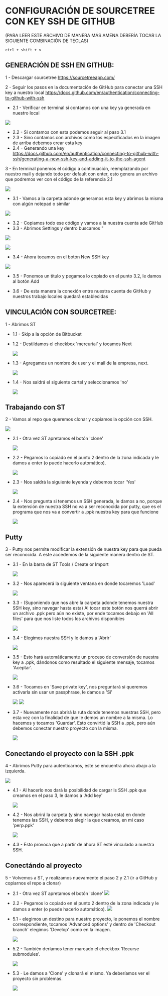 # CONFIGURACIÓN DE SOURCETREE CON KEY SSH DE GITHUB

(PARA LEER ESTE ARCHIVO DE MANERA MÁS AMENA DEBERÍA TOCAR LA SIGUIENTE COMBINACIÓN DE TECLAS)

```shell
ctrl + shift + v
```

## GENERACIÓN DE SSH EN GITHUB:

1 - Descargar sourcetree https://sourcetreeapp.com/

2 - Seguir los pasos en la documentación de GitHub para conectar una SSH key a nuestro local https://docs.github.com/en/authentication/connecting-to-github-with-ssh

- 2.1 - Verificar en terminal si contamos con una key ya generada en nuestro local

![](./img/1.png)

- 2.2 - Si contamos con esta podemos seguir al paso 3.1
- 2.3 - Sino contamos con archivos como los específicados en la imagen de arriba debemos crear esta key
- 2.4 - Generando una key https://docs.github.com/en/authentication/connecting-to-github-with-ssh/generating-a-new-ssh-key-and-adding-it-to-the-ssh-agent

3 - En terminal ponemos el código a continuación, reemplazando por nuestro mail y dejando todo por default con enter, esto genera un archivo que podremos ver con el código de la referencia 2.1

![](./img/2.png)

- 3.1 - Vamos a la carpeta adonde generamos esta key y abrimos la misma con algún notepad o similar

![](./img/3.png)

- 3.2 - Copiamos todo ese código y vamos a la nuestra cuenta ade GitHub
- 3.3 - Abrimos Settings y dentro buscamos "

![](./img/4.png)

![](./img/5.png)

- 3.4 - Ahora tocamos en el botón New SSH key

![](./img/6.png)

- 3.5 - Ponemos un título y pegamos lo copiado en el punto 3.2, le damos al botón Add

- 3.6 - De esta manera la conexión entre nuestra cuenta de GitHub y nuestros trabajo locales quedará establecidas

## VINCULACIÓN CON SOURCETREE:

1 - Abrimos ST

- 1.1 - Skip a la opción de Bitbucket

- 1.2 - Destildamos el checkbox 'mercurial' y tocamos Next

  ![](./img/7.png)

- 1.3 - Agregamos un nombre de user y el mail de la empresa, next.

  ![](./img/8.png)

* 1.4 - Nos saldrá el siguiente cartel y seleccionamos 'no'

  ![](./img/9.png)

## Trabajando con ST

2 - Vamos al repo que queremos clonar y copiamos la opción con SSH.

![](./img/10.png)

- 2.1 - Otra vez ST apretamos el botón 'clone'

  ![](./img/11.png)

- 2.2 - Pegamos lo copiado en el punto 2 dentro de la zona indicada y le damos a enter (o puede hacerlo automático).

  ![](./img/12.png)

- 2.3 - Nos saldrá la siguiente leyenda y debemos tocar 'Yes'

  ![](./img/13.png)

- 2.4 - Nos pregunta si tenemos un SSH generada, le damos a no, porque la extensión de nuestra SSH no va a ser reconocida por putty, que es el programa que nos va a convertir a .ppk nuestra key para que funcione

  ![](./img/14.png)

## Putty

3 - Putty nos permite modificar la extensión de nuestra key para que pueda ser reconocida. A este accedemos de la siguiente manera dentro de ST.

- 3.1 - En la barra de ST Tools / Create or Import

  ![](./img/16.png)

- 3.2 - Nos aparecerá la siguiente ventana en donde tocaremos 'Load'

  ![](./img/17.png)

- 3.3 - (Suponiendo que nos abre la carpeta adonde tenemos nuestra SSH key, sino navegar hasta esta) Al tocar este botón nos querrá abrir un archivo .ppk pero aún no existe, por ende tocamos debajo en 'All files' para que nos liste todos los archivos disponibles

  ![](./img/21.png)

- 3.4 - Elegimos nuestra SSH y le damos a 'Abrir'

  ![](./img/22.png)

- 3.5 - Esto hará automáticamente un proceso de conversión de nuestra key a .ppk, dándonos como resultado el siguiente mensaje, tocamos 'Aceptar'.

  ![](./img/23.png)

- 3.6 - Tocamos en 'Save private key', nos preguntará si queremos activarla sin usar un passphrase, le damos a 'Sí'

  ![](./img/24.png)
  ![](./img/25.png)

- 3.7 - Nuevamente nos abrirá la ruta donde tenemos nuestras SSH, pero esta vez con la finalidad de que le demos un nombre a la misma. Lo hacemos y tocamos 'Guardar'. Esto convirtió la SSH a .ppk, pero aún debemos conectar nuestro proyecto con la misma.

  ![](./img/26.png)

## Conectando el proyecto con la SSH .ppk

4 - Abrimos Putty para autenticarnos, este se encuentra ahora abajo a la izquierda.

![](./img/28.png)

- 4.1 - Al hacerlo nos dará la posibilidad de cargar ls SSH .ppk que creamos en el paso 3, le damos a 'Add key'

  ![](./img/27.png)

- 4.2 - Nos abrirá la carpeta (y sino navegar hasta esta) en donde tenemos las SSH, y debemos elegir la que creamos, en mi caso 'perp.ppk'

  ![](./img/29.png)

- 4.3 - Esto provoca que a partir de ahora ST esté vinculado a nuestra SSH.

## Conectándo al proyecto

5 - Volvemos a ST, y realizamos nuevamente el paso 2 y 2.1 (ir a GitHub y copiarnos el repo a clonar)

- 2.1 - Otra vez ST apretamos el botón 'clone'
  ![](./img/11.png)

- 2.2 - Pegamos lo copiado en el punto 2 dentro de la zona indicada y le damos a enter (o puede hacerlo automático).
  ![](./img/12.png)

- 5.1 - elegimos un destino para nuestro proyecto, le ponemos el nombre correspondiente, tocamos 'Advanced options' y dentro de 'Checkout branch' elegimos 'Develop' como en la imagen.

  ![](./img/31.png)

- 5.2 - También deríamos tener marcado el checkbox 'Recurse submodules'.

  ![](./img/32.png)

- 5.3 - Le damos a 'Clone' y clonará el mismo. Ya deberíamos ver el proyecto sin problemas.

  ![](./img/34.png)

